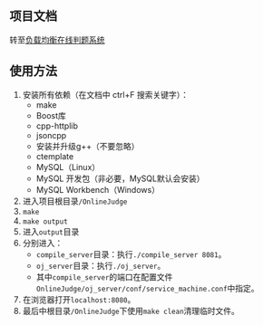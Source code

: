 ## 项目文档

转至[负载均衡在线判题系统](./docs/负载均衡在线判题系统.md)

## 使用方法

1. 安装所有依赖（在文档中 ctrl+F 搜索关键字）：
   - make
   - Boost库
   - cpp-httplib
   - jsoncpp
   - 安装并升级g++（不要忽略）
   - ctemplate
   - MySQL（Linux）
   - MySQL 开发包（非必要，MySQL默认会安装）
   - MySQL Workbench（Windows）
2. 进入项目根目录`/OnlineJudge`
3. `make`
4. `make output`
5. 进入`output`目录
6. 分别进入：
   - `compile_server`目录：执行`./compile_server 8081`。
   - `oj_server`目录：执行`./oj_server`。
   - 其中`compile_server`的端口在配置文件`OnlineJudge/oj_server/conf/service_machine.conf`中指定。
7. 在浏览器打开`localhost:8080`。
8. 最后中根目录`/OnlineJudge`下使用`make clean`清理临时文件。